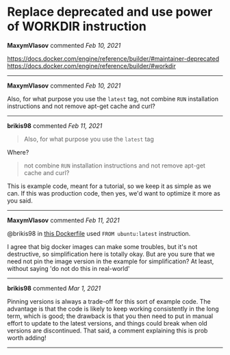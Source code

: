 # Replace deprecated and use power of WORKDIR instruction

**MaxymVlasov** commented *Feb 10, 2021*

https://docs.docker.com/engine/reference/builder/#maintainer-deprecated
https://docs.docker.com/engine/reference/builder/#workdir
<br />
***


**MaxymVlasov** commented *Feb 10, 2021*

Also, for what purpose you use the `latest` tag, not combine `RUN` installation instructions and not remove apt-get cache and curl?

***

**brikis98** commented *Feb 11, 2021*

> Also, for what purpose you use the `latest` tag

Where?

> not combine `RUN` installation instructions and not remove apt-get cache and curl?

This is example code, meant for a tutorial, so we keep it as simple as we can. If this was production code, then yes, we'd want to optimize it more as you said.


***

**MaxymVlasov** commented *Feb 11, 2021*

@brikis98 in [this Dockerfile](https://github.com/gruntwork-io/infrastructure-as-code-training/blob/c8518cd7143c55b020319163c6929a0a8524e476/docker-example/Dockerfile#L1) used `FROM ubuntu:latest` instruction.

I agree that big docker images can make some troubles, but it's not destructive, so simplification here is totally okay. But are you sure that we need not pin the image version in the example for simplification?
At least, without saying 'do not do this in real-world'

***

**brikis98** commented *Mar 1, 2021*

Pinning versions is always a trade-off for this sort of example code. The advantage is that the code is likely to keep working consistently in the long term, which is good; the drawback is that you then need to put in manual effort to update to the latest versions, and things could break when old versions are discontinued. That said, a comment explaining this is prob worth adding! 
***

